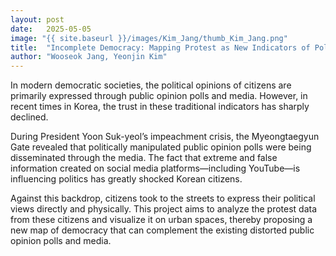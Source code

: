 ```yaml
---
layout: post
date:   2025-05-05
image: "{{ site.baseurl }}/images/Kim_Jang/thumb_Kim_Jang.png"
title:  "Incomplete Democracy: Mapping Protest as New Indicators of Political Sentiment"
author: "Wooseok Jang, Yeonjin Kim"
---
```


In modern democratic societies, the political opinions of citizens are primarily expressed through public opinion polls and media. However, in recent times in Korea, the trust in these traditional indicators has sharply declined.

During President Yoon Suk-yeol’s impeachment crisis, the Myeongtaegyun Gate revealed that politically manipulated public opinion polls were being disseminated through the media. The fact that extreme and false information created on social media platforms—including YouTube—is influencing politics has greatly shocked Korean citizens.

Against this backdrop, citizens took to the streets to express their political views directly and physically. This project aims to analyze the protest data from these citizens and visualize it on urban spaces, thereby proposing a new map of democracy that can complement the existing distorted public opinion polls and media.
